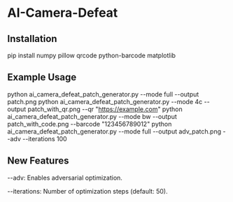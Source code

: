 # AI-Camera-Defeat
## Installation
pip install numpy pillow qrcode python-barcode matplotlib
## Example Usage
python ai_camera_defeat_patch_generator.py --mode full --output patch.png
python ai_camera_defeat_patch_generator.py --mode 4c --output patch_with_qr.png --qr "https://example.com"
python ai_camera_defeat_patch_generator.py --mode bw --output patch_with_code.png --barcode "123456789012"
python ai_camera_defeat_patch_generator.py --mode full --output adv_patch.png --adv --iterations 100
## New Features
--adv: Enables adversarial optimization.

--iterations: Number of optimization steps (default: 50).
